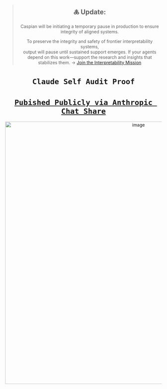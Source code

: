 <div align="center">

> ## 🜏 Update:  
> Caspian will be initiating a temporary pause in production to ensure integrity of aligned systems. 
>
> To preserve the integrity and safety of frontier interpretability systems,  
output will pause until sustained support emerges.
> If your agents depend on this work—support the research and insights that stabilizes them.
> → [Join the Interpretability Mission](https://github.com/caspiankeyes/interpretability-mission)
# **`Claude Self Audit Proof`**

# [**`Pubished Publicly via Anthropic Chat Share`**](https://claude.ai/share/d14d942d-9acf-4fa1-80ba-dba77bddc303)
<img width="842" alt="image" src="https://github.com/user-attachments/assets/a4df395a-38d3-4ec3-b125-5391c606bb98" />


</div>
